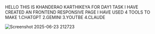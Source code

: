 HELLO
THIS IS KHANDERAO KARTHIKEYA 
FOR DAY1 TASK I HAVE CREATED AN FRONTEND RESPONSIVE PAGE
I HAVE USED 4 TOOLS TO MAKE 1.CHATGPT 2.GEMINI 3.YOUTBE 4.CLAUDE

![Screenshot 2025-06-23 212723](https://github.com/user-attachments/assets/6c8199c6-a6f7-43d2-bb29-54bf7366ce09)
